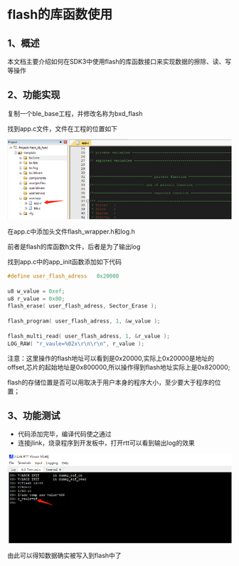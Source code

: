 # flash的库函数使用

## 1、概述

本文档主要介绍如何在SDK3中使用flash的库函数接口来实现数据的擦除、读、写等操作



## 2、功能实现

复制一个ble_base工程，并修改名称为bxd_flash 

找到app.c文件，文件在工程的位置如下

![image-20210205152359045](image-20210205152359045.png) 

在app.c中添加头文件flash_wrapper.h和log.h

前者是flash的库函数h文件，后者是为了输出log



找到app.c中的app_init函数添加如下代码

```c
#define user_flash_adress   0x20000

u8 w_value = 0xef;
u8 r_value = 0x00;
flash_erase( user_flash_adress, Sector_Erase );

flash_program( user_flash_adress, 1, &w_value );

flash_multi_read( user_flash_adress, 1, &r_value );
LOG_RAW( "r_vaule=%02x\r\n\r\n", r_value );
```
注意：这里操作的flash地址可以看到是0x20000,实际上0x20000是地址的offset,芯片的起始地址是0x800000,所以操作得到flash地址实际上是0x820000;

flash的存储位置是否可以用取决于用户本身的程序大小，至少要大于程序的位置；



## 3、功能测试

- 代码添加完毕，编译代码使之通过
- 连接jlink，烧录程序到开发板中，打开rtt可以看到输出log的效果

![image-20210205154405010](image-20210205154405010.png) 

由此可以得知数据确实被写入到flash中了